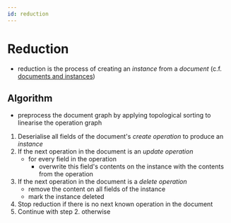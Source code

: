 ```yaml
---
id: reduction
---
```


# Reduction

- reduction is the process of creating an _instance_ from a _document_ (c.f. [documents and instances](/docs/organising-data/documents-instances))

## Algorithm

- preprocess the document graph by applying topological sorting to linearise the operation graph

1. Deserialise all fields of the document's _create operation_ to produce an _instance_
2. If the next operation in the document is an _update operation_
   - for every field in the operation
     - overwrite this field's contents on the instance with the contents from the operation
3. If the next operation in the document is a _delete operation_
   - remove the content on all fields of the instance
   - mark the instance deleted
4. Stop reduction if there is no next known operation in the document
5. Continue with step 2. otherwise
